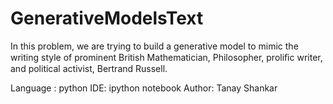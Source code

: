 # GenerativeModelsText

In this problem, we are trying to build a generative model to mimic the writing style of prominent British Mathematician, Philosopher, proliﬁc writer, and political activist, Bertrand Russell.

Language : python
IDE: ipython notebook
Author: Tanay Shankar

